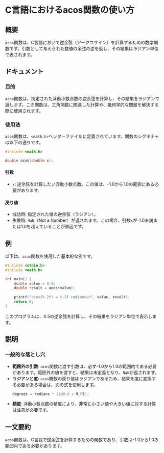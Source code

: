 <!--
Meta Description: # C言語におけるacos関数の使い方 ## 概要 `acos`関数は、C言語において逆余弦（アークコサイン）を計算するための数学関数です。引数として与えられた数値の余弦の逆を返し、その結果はラジアン単位で表されます。 ## ドキュメント ### 目的 `acos`関数は、指定された浮動小数点数の逆...
Meta Keywords: acos, 関数は, double, math, include
-->

# C言語におけるacos関数の使い方

## 概要
`acos`関数は、C言語において逆余弦（アークコサイン）を計算するための数学関数です。引数として与えられた数値の余弦の逆を返し、その結果はラジアン単位で表されます。

## ドキュメント
### 目的
`acos`関数は、指定された浮動小数点数の逆余弦を計算し、その結果をラジアンで返します。この関数は、三角関数に関連した計算や、幾何学的な問題を解決する際に使用されます。

### 使用法
`acos`関数は、`<math.h>`ヘッダーファイルに定義されています。関数のシグネチャは以下の通りです。

```c
#include <math.h>

double acos(double x);
```

#### 引数
- `x`: 逆余弦を計算したい浮動小数点数。この値は、-1.0から1.0の範囲にある必要があります。

#### 戻り値
- 成功時: 指定された値の逆余弦（ラジアン）。
- 失敗時: `NaN`（Not a Number）が返されます。この場合、引数`x`が-1.0未満または1.0を超えていることが原因です。

## 例
以下は、`acos`関数を使用した基本的な例です。

```c
#include <stdio.h>
#include <math.h>

int main() {
    double value = 0.5;
    double result = acos(value);
    
    printf("acos(%.2f) = %.2f radians\n", value, result);
    return 0;
}
```

このプログラムは、0.5の逆余弦を計算し、その結果をラジアン単位で表示します。

## 説明
### 一般的な落とし穴
- **範囲外の引数**: `acos`関数に渡す引数は、必ず-1.0から1.0の範囲内である必要があります。範囲外の値を渡すと、結果は未定義となり、`NaN`が返されます。
- **ラジアンと度**: `acos`関数の戻り値はラジアンであるため、結果を度に変換する必要がある場合は、次の式を使用します。
  ```c
  degrees = radians * (180.0 / M_PI);
  ```
- **精度**: 浮動小数点数の精度により、非常に小さい値や大きい値に対する計算は注意が必要です。

## 一文要約
`acos`関数は、C言語で逆余弦を計算するための関数であり、引数は-1.0から1.0の範囲内である必要があります。